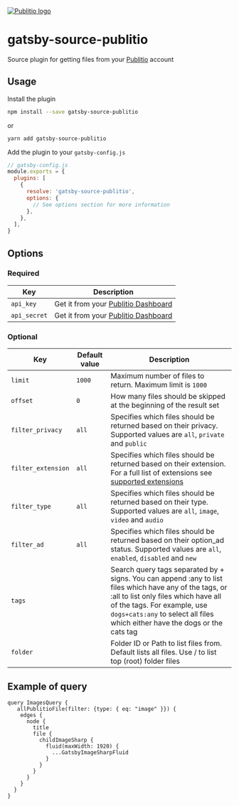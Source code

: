 [![Publitio logo](https://media.publit.io/file/publitio_logo-lB.png)](https://publit.io?fpr=1229)

# gatsby-source-publitio

Source plugin for getting files from your [Publitio](https://publit.io?fpr=1229) account

## Usage

Install the plugin

```sh
npm install --save gatsby-source-publitio
```

or

```sh
yarn add gatsby-source-publitio
```

Add the plugin to your `gatsby-config.js`

```javascript
// gatsby-config.js
module.exports = {
  plugins: [
    {
      resolve: 'gatsby-source-publitio',
      options: {
        // See options section for more information
      },
    },
  ],
}
```

## Options

### Required

| Key          | Description                                                        |
| ------------ | ------------------------------------------------------------------ |
| `api_key`    | Get it from your [Publitio Dashboard](https://publit.io/dashboard) |
| `api_secret` | Get it from your [Publitio Dashboard](https://publit.io/dashboard) |

### Optional

| Key                | Default value | Description                                                                                                                                                                                                                                                  |
| ------------------ | ------------- | ------------------------------------------------------------------------------------------------------------------------------------------------------------------------------------------------------------------------------------------------------------ |
| `limit`            | `1000`        | Maximum number of files to return. Maximum limit is `1000`                                                                                                                                                                                                   |
| `offset`           | `0`           | How many files should be skipped at the beginning of the result set                                                                                                                                                                                          |
| `filter_privacy`   | `all`         | Specifies which files should be returned based on their privacy. Supported values are `all`, `private` and `public`                                                                                                                                          |
| `filter_extension` | `all`         | Specifies which files should be returned based on their extension. For a full list of extensions see [supported extensions](https://publit.io/docs/#create-file)                                                                                             |
| `filter_type`      | `all`         | Specifies which files should be returned based on their type. Supported values are `all`, `image`, `video` and `audio`                                                                                                                                       |
| `filter_ad`        | `all`         | Specifies which files should be returned based on their option_ad status. Supported values are `all`, `enabled`, `disabled` and `new`                                                                                                                        |
| `tags`             |               | Search query tags separated by + signs. You can append :any to list files which have any of the tags, or :all to list only files which have all of the tags. For example, use `dogs+cats:any` to select all files which either have the dogs or the cats tag |
| `folder`           |               | Folder ID or Path to list files from. Default lists all files. Use / to list top (root) folder files                                                                                                                                                         |



## Example of query

```
query ImagesQuery {
   allPublitioFile(filter: {type: { eq: "image" }}) {
    edges {
      node {
        title
        file {
          childImageSharp {
            fluid(maxWidth: 1920) {
              ...GatsbyImageSharpFluid
            }
          }
        }
      }
    }
  }
}
```

